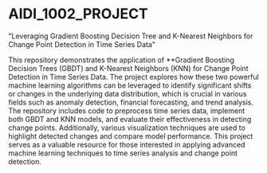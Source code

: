 # AIDI_1002_PROJECT
"Leveraging Gradient Boosting Decision Tree and K-Nearest Neighbors for Change Point Detection in Time Series Data"

This repository demonstrates the application of **Gradient Boosting Decision Trees (GBDT) and K-Nearest Neighbors (KNN) for Change Point Detection in Time Series Data. The project explores how these two powerful machine learning algorithms can be leveraged to identify significant shifts or changes in the underlying data distribution, which is crucial in various fields such as anomaly detection, financial forecasting, and trend analysis. The repository includes code to preprocess time series data, implement both GBDT and KNN models, and evaluate their effectiveness in detecting change points. Additionally, various visualization techniques are used to highlight detected changes and compare model performance. This project serves as a valuable resource for those interested in applying advanced machine learning techniques to time series analysis and change point detection.

